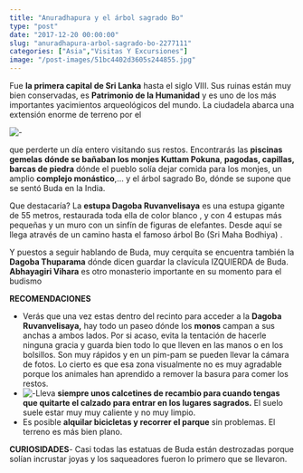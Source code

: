 ```yaml
---
title: "Anuradhapura y el árbol sagrado Bo"
type: "post"
date: "2017-12-20 00:00:00"
slug: "anuradhapura-arbol-sagrado-bo-2277111"
categories: ["Asia","Visitas Y Excursiones"]
image: "/post-images/51bc4402d3605s244855.jpg"
---
```


Fue **la primera capital de Sri Lanka** hasta el siglo VIII. Sus ruinas están muy bien conservadas, es **Patrimonio de la Humanidad** y es uno de los más importantes yacimientos arqueológicos del mundo. La ciudadela abarca una extensión enorme de terreno por el  
  
![ - ](/post-images/51bc4402d3605s244855.jpg "piscinas de Anunadaphura by missviajes")  
  
que perderte un día entero visitando sus restos. Encontrarás las **piscinas gemelas** **dónde se bañaban los monjes Kuttam Pokuna**, **pagodas, capillas, barcas de piedra** dónde el pueblo solía dejar comida para los monjes, un amplio **complejo monástico**,... y el árbol sagrado Bo, dónde se supone que se sentó Buda en la India.  
  
Que destacaría? La **estupa Dagoba Ruvanvelisaya** es una estupa gigante de 55 metros, restaurada toda ella de color blanco , y con 4 estupas más pequeñas y un muro con un sinfín de figuras de elefantes. Desde aquí se llega através de un camino hasta el famoso árbol Bo (Sri Maha Bodhiya) .  
  
Y puestos a seguir hablando de Buda, muy cerquita se encuentra también la **Dagoba Thuparama**  dónde dicen guardar la clavícula IZQUIERDA de Buda. **Abhayagiri Vihara** es otro monasterio importante en su momento para el budismo  
  
**RECOMENDACIONES**

- Verás que una vez estas dentro del recinto para acceder a la **Dagoba Ruvanvelisaya,** hay todo un paseo dónde los **monos** campan a sus anchas a ambos lados. Por si acaso, evita la tentación de hacerle ninguna gracia y guarda bien todo lo que lleven en las manos o en los bolsillos. Son muy rápidos y en un pim-pam se pueden llevar la cámara de fotos. Lo cierto es que esa zona visualmente no es muy agradable porque los animales han aprendido a remover la basura para comer los restos.
- ![ - ](/post-images/51bc4671490d1s159455.jpg "by missviajes")Lleva **siempre unos calcetines de recambio para cuando tengas que quitarte el calzado para entrar en los lugares sagrados.** El suelo suele estar muy muy caliente y no muy limpio.
- Es posible **alquilar bicicletas y recorrer el parque** sin problemas. El terreno es más bien plano.

**CURIOSIDADES**- Casi todas las estatuas de Buda están destrozadas porque solían incrustar joyas y los saqueadores fueron lo primero que se llevaron.